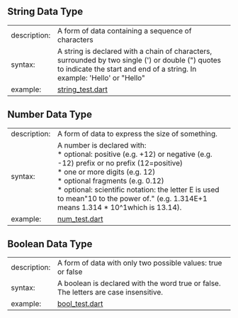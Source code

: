 [//]: # (This file was generated from: doc/template/doc/wiki/04-Data-Types.md.template using the documentation_builder package)

## String Data Type
<table>
<tr><td>description:</td><td>A form of data containing a sequence of characters</td></tr>
<tr><td>syntax:</td><td>A string is declared with a chain of characters, surrounded by two single (') or double (") quotes to indicate the start and end of a string. In example: 'Hello' or "Hello"</td></tr>
<tr><td>example:</td><td><a href="https://github.com/domain-centric/template_engine/blob/main/test/src/parser/tag/expression/data_type/string_test.dart">string_test.dart</a></td></tr>
</table>

## Number Data Type
<table>
<tr><td>description:</td><td>A form of data to express the size of something.</td></tr>
<tr><td>syntax:</td><td>A number is declared with:<br>* optional: positive (e.g. +12) or negative (e.g. -12) prefix or no prefix (12=positive)<br>* one or more digits (e.g. 12)<br>* optional fragments (e.g. 0.12)<br>* optional: scientific notation: the letter E is used to mean"10 to the power of." (e.g. 1.314E+1 means 1.314 * 10^1which is 13.14).<br></td></tr>
<tr><td>example:</td><td><a href="https://github.com/domain-centric/template_engine/blob/main/test/src/parser/tag/expression/data_type/num_test.dart">num_test.dart</a></td></tr>
</table>

## Boolean Data Type
<table>
<tr><td>description:</td><td>A form of data with only two possible values: true or false</td></tr>
<tr><td>syntax:</td><td>A boolean is declared with the word true or false. The letters are case insensitive.</td></tr>
<tr><td>example:</td><td><a href="https://github.com/domain-centric/template_engine/blob/main/test/src/parser/tag/expression/data_type/bool_test.dart">bool_test.dart</a></td></tr>
</table>
